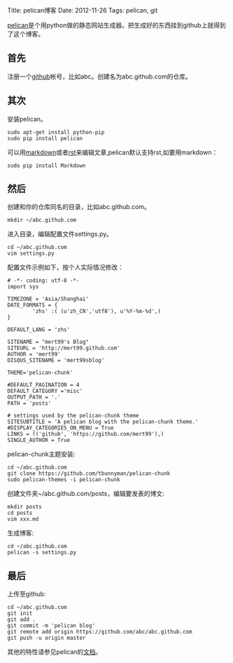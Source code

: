 Title: pelican博客
Date: 2012-11-26
Tags: pelican, git

[pelican][1]是个用python做的静态网站生成器。把生成好的东西挂到github上就得到了这个博客。

首先
-------------
注册一个[github]帐号，比如abc。创建名为abc.github.com的仓库。

其次
-------------
安装pelican。

    sudo apt-get install python-pip
    sudo pip install pelican

可以用[markdown]或者[rst]来编辑文章,pelican默认支持rst,如要用markdown：

    sudo pip install Markdown

然后
-------------
创建和你的仓库同名的目录，比如abc.github.com。

    mkdir ~/abc.github.com

进入目录，编辑配置文件settings.py。

    cd ~/abc.github.com
    vim settings.py

配置文件示例如下，按个人实际情况修改：

    # -*- coding: utf-8 -*-
    import sys

    TIMEZONE = 'Asia/Shanghai'
    DATE_FORMATS = {
            'zhs' :( (u'zh_CN','utf8'), u'%Y-%m-%d',)
    }

    DEFAULT_LANG = 'zhs'

    SITENAME = "mert99's Blog"
    SITEURL = 'http://mert99.github.com'
    AUTHOR = 'mert99'
    DISQUS_SITENAME = 'mert99sblog'

    THEME='pelican-chunk'

    #DEFAULT_PAGINATION = 4
    DEFAULT_CATEGORY ='misc'
    OUTPUT_PATH = '.'
    PATH = 'posts'
    
    # settings used by the pelican-chunk theme
    SITESUBTITLE = 'A pelican blog with the pelican-chunk theme.'
    #DISPLAY_CATEGORIES_ON_MENU = True
    LINKS = (('github', 'https://github.com/mert99'),)
    SINGLE_AUTHOR = True

pelican-chunk主题安装:

    cd ~/abc.github.com
    git clone https://github.com/tbunnyman/pelican-chunk
    sudo pelican-themes -i pelican-chunk

创建文件夹~/abc.github.com/posts，编辑要发表的博文:

    mkdir posts
    cd posts
    vim xxx.md

生成博客:

    cd ~/abc.github.com
    pelican -s settings.py

最后
-------------
上传至github:

    cd ~/abc.github.com
    git init
    git add .
    git commit -m 'pelican blog'
    git remote add origin https://github.com/abc/abc.github.com
    git push -u origin master

其他的特性请参见pelican的[文档][1]。

  [1]: http://pelican.readthedocs.org/en/latest/
  [github]: https://github.com/
  [markdown]: http://wowubuntu.com/markdown/
  [rst]: https://beinggeekbook.readthedocs.org/en/latest/rst.html
